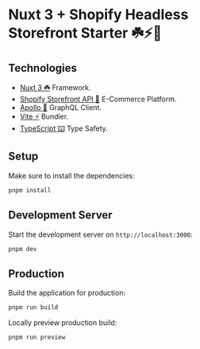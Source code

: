 # Nuxt 3 + Shopify Headless Storefront Starter ☘️⚡️🛒

## Technologies

- [Nuxt 3 ☘️](https://nuxt.com/docs/getting-started/introduction) Framework.
- [Shopify Storefront API 🛒]() E-Commerce Platform.
- [Apollo 🚀]() GraphQL Client.
- [Vite ⚡️]() Bundler.
- [TypeScript ⌨️]() Type Safety.

## Setup

Make sure to install the dependencies:

```bash
pnpm install
```

## Development Server

Start the development server on `http://localhost:3000`:

```bash
pnpm dev
```

## Production

Build the application for production:

```bash
pnpm run build
```

Locally preview production build:

```bash
pnpm run preview
```

